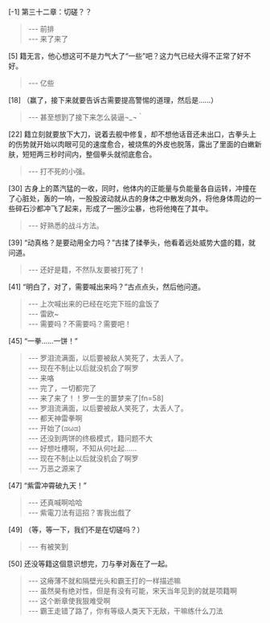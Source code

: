 
[-1] 第三十二章：切磋？？
>--- 前排<br>
>--- 来了来了<br>

[5] 籍无言，他心想这可不是力气大了“一些”吧？这力气已经大得不正常了好不好。
>--- 亿些<br>

[18] （赢了，接下来就要告诉古需要提高警惕的道理，然后是……）
>--- 甚至想到了接下来怎么装逼¬_¬｀<br>

[22] 籍立刻就要放下大刀，说着去舰中修复，却不想他话音还未出口，古拳头上的伤势就开始以肉眼可见的速度愈合，被烧焦的外皮也脱落，露出了里面的白嫩新肤，短短两三秒时间内，整個拳头就彻底愈合。
>--- 打不死的小强。<br>

[30] 古身上的蒸汽猛的一收，同时，他体内的正能量与负能量各自运转，冲撞在了心脏处，轰的一响，一股股波动就从古的身体之中散发向外，将他身体周边的一些碎石沙都冲飞了起来，形成了一圈沙尘暴，也将他掩在了其中。
>--- 好熟悉的战斗方法。<br>

[39] “动真格？是要动用全力吗？”古揉了揉拳头，他看着远处威势大盛的籍，就问道。
>--- 还好是籍，不然队友要被打死了！<br>

[41] “明白了，对了，需要喊出来吗？”古点点头，然后他问道。
>--- 上次喊出来的已经在吃完下班的盒饭了<br>
>--- 雷欧~<br>
>--- 需要吗？不需要吗？需要吧！<br>

[45] “一拳……一饼！”
>--- 罗泪流满面，以后要被敌人笑死了，太丢人了。<br>
>--- 现在不制止以后就没机会了啊罗<br>
>--- 来咯<br>
>--- 完了，一切都完了<br>
>--- 来了来了！！罗一生的噩梦来了[fn=58]<br>
>--- 罗泪流满面，以后要被敌人笑死了，太丢人了。<br>
>--- 都天神雷拳啊<br>
>--- 开始了(ಡωಡ)<br>
>--- 还没到两饼的终极模式，籍问题不大<br>
>--- 好想吐槽啊，不知从何吐起……<br>
>--- 现在不制止以后就没机会了啊罗<br>
>--- 万恶之源来了<br>

[47] “紫雷冲霄破九天！”
>--- 还真喊啊哈哈<br>
>--- 紫電刀法有這招？害我出戲了<br>

[49] （等，等一下，我们不是在切磋吗？）
>--- 有被笑到<br>

[50] 还没等籍这個意识想完，刀与拳对轰在了一起。
>--- 这瘠薄不就和隔壁光头和霸王打的一样描述嘛<br>
>--- 虽然昊有绝对性，但是有没有可能，宋天当年见到的就是项籍啊<br>
>--- 这个断章使我狠难受啊<br>
>--- 霸王走错了路了，你有等级人类天下无敌，干嘛练什么刀法<br>
